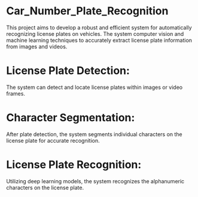 # Car_Number_Plate_Recognition

This project aims to develop a robust and efficient system for automatically recognizing license plates on vehicles. The system computer vision and machine learning techniques to accurately extract license plate information from images and videos.



# License Plate Detection: 
The system can detect and locate license plates within images or video frames.
# Character Segmentation:
After plate detection, the system segments individual characters on the license plate for accurate recognition.
# License Plate Recognition:
Utilizing deep learning models, the system recognizes the alphanumeric characters on the license plate.
